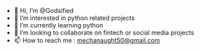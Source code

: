 - 👋 Hi, I’m @Godsified
- 👀 I’m interested in python related projects
- 🌱 I’m currently learning python
- 💞️ I’m looking to collaborate on fintech or social media projects
- 📫 How to reach me  : mechanaught50@gmail.com

<!---
Godsified/Godsified is a ✨ special ✨ repository because its `README.md` (this file) appears on your GitHub profile.
You can click the Preview link to take a look at your changes.
--->
